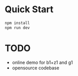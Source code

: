 # Quick Start

```bash
npm install
npm run dev
```

# TODO

-  online demo for b1+z1 and g1
-  opensource codebase